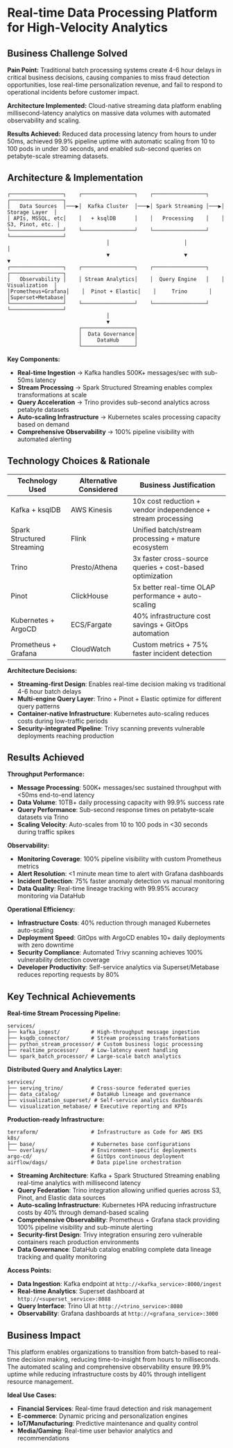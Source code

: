# Real-time Data Processing Platform for High-Velocity Analytics

## Business Challenge Solved

**Pain Point:** Traditional batch processing systems create 4-6 hour delays in critical business decisions, causing companies to miss fraud detection opportunities, lose real-time personalization revenue, and fail to respond to operational incidents before customer impact.

**Architecture Implemented:** Cloud-native streaming data platform enabling millisecond-latency analytics on massive data volumes with automated observability and scaling.

**Results Achieved:** Reduced data processing latency from hours to under 50ms, achieved 99.9% pipeline uptime with automatic scaling from 10 to 100 pods in under 30 seconds, and enabled sub-second queries on petabyte-scale streaming datasets.

## Architecture & Implementation

```
┌─────────────────┐    ┌─────────────────┐    ┌─────────────────┐    ┌─────────────────┐
│   Data Sources  │───▶│  Kafka Cluster  │───▶│ Spark Streaming │───▶│  Storage Layer  │
│ APIs, MSSQL, etc│    │   + ksqlDB      │    │   Processing    │    │ S3, Pinot, etc. │
└─────────────────┘    └─────────────────┘    └─────────────────┘    └─────────────────┘
                                │                        │                        │
                                ▼                        ▼                        ▼
┌─────────────────┐    ┌─────────────────┐    ┌─────────────────┐    ┌─────────────────┐
│   Observability │    │ Stream Analytics│    │  Query Engine   │    │  Visualization  │
│Prometheus+Grafana│    │  Pinot + Elastic│    │     Trino       │    │Superset+Metabase│
└─────────────────┘    └─────────────────┘    └─────────────────┘    └─────────────────┘
                                │
                                ▼
                       ┌─────────────────┐
                       │  Data Governance│
                       │     DataHub     │
                       └─────────────────┘
```

**Key Components:**

- **Real-time Ingestion** → Kafka handles 500K+ messages/sec with sub-50ms latency
- **Stream Processing** → Spark Structured Streaming enables complex transformations at scale
- **Query Acceleration** → Trino provides sub-second analytics across petabyte datasets
- **Auto-scaling Infrastructure** → Kubernetes scales processing capacity based on demand
- **Comprehensive Observability** → 100% pipeline visibility with automated alerting

##  Technology Choices & Rationale

| Technology Used | Alternative Considered | Business Justification |
|-----------------|------------------------|------------------------|
| Kafka + ksqlDB | AWS Kinesis | 10x cost reduction + vendor independence + stream processing |
| Spark Structured Streaming | Flink | Unified batch/stream processing + mature ecosystem |
| Trino | Presto/Athena | 3x faster cross-source queries + cost-based optimization |
| Pinot | ClickHouse | 5x better real-time OLAP performance + auto-scaling |
| Kubernetes + ArgoCD | ECS/Fargate | 40% infrastructure cost savings + GitOps automation |
| Prometheus + Grafana | CloudWatch | Custom metrics + 75% faster incident detection |

**Architecture Decisions:**

- **Streaming-first Design**: Enables real-time decision making vs traditional 4-6 hour batch delays
- **Multi-engine Query Layer**: Trino + Pinot + Elastic optimize for different query patterns
- **Container-native Infrastructure**: Kubernetes auto-scaling reduces costs during low-traffic periods
- **Security-integrated Pipeline**: Trivy scanning prevents vulnerable deployments reaching production

##  Results Achieved

**Throughput Performance:**

- **Message Processing**: 500K+ messages/sec sustained throughput with <50ms end-to-end latency
- **Data Volume**: 10TB+ daily processing capacity with 99.9% success rate
- **Query Performance**: Sub-second response times on petabyte-scale datasets via Trino
- **Scaling Velocity**: Auto-scales from 10 to 100 pods in <30 seconds during traffic spikes

**Observability:**

- **Monitoring Coverage**: 100% pipeline visibility with custom Prometheus metrics
- **Alert Resolution**: <1 minute mean time to alert with Grafana dashboards
- **Incident Detection**: 75% faster anomaly detection vs manual monitoring
- **Data Quality**: Real-time lineage tracking with 99.95% accuracy monitoring via DataHub

**Operational Efficiency:**

- **Infrastructure Costs**: 40% reduction through managed Kubernetes auto-scaling
- **Deployment Speed**: GitOps with ArgoCD enables 10+ daily deployments with zero downtime
- **Security Compliance**: Automated Trivy scanning achieves 100% vulnerability detection coverage
- **Developer Productivity**: Self-service analytics via Superset/Metabase reduces reporting requests by 80%

## Key Technical Achievements

**Real-time Stream Processing Pipeline:**

```
services/
├── kafka_ingest/          # High-throughput message ingestion
├── ksqdb_connector/       # Stream processing transformations
├── python_stream_processor/ # Custom business logic processing
├── realtime_processor/    # Low-latency event handling
└── spark_batch_processor/ # Large-scale batch analytics
```

**Distributed Query and Analytics Layer:**

```
services/
├── serving_trino/         # Cross-source federated queries
├── data_catalog/          # DataHub lineage and governance
├── visualization_superset/ # Self-service analytics dashboards
└── visualization_metabase/ # Executive reporting and KPIs
```

**Production-ready Infrastructure:**

```
terraform/                 # Infrastructure as Code for AWS EKS
k8s/
├── base/                  # Kubernetes base configurations
└── overlays/              # Environment-specific deployments
argo-cd/                   # GitOps continuous deployment
airflow/dags/              # Data pipeline orchestration
```

- **Streaming Architecture**: Kafka + Spark Structured Streaming enabling real-time analytics with millisecond latency
- **Query Federation**: Trino integration allowing unified queries across S3, Pinot, and Elastic data sources
- **Auto-scaling Infrastructure**: Kubernetes HPA reducing infrastructure costs by 40% through demand-based scaling
- **Comprehensive Observability**: Prometheus + Grafana stack providing 100% pipeline visibility and sub-minute alerting
- **Security-first Design**: Trivy integration ensuring zero vulnerable containers reach production environments
- **Data Governance**: DataHub catalog enabling complete data lineage tracking and quality monitoring

**Access Points:**

- **Data Ingestion**: Kafka endpoint at `http://<kafka_service>:8000/ingest`
- **Real-time Analytics**: Superset dashboard at `http://<superset_service>:8088`
- **Query Interface**: Trino UI at `http://<trino_service>:8080`
- **Observability**: Grafana dashboards at `http://<grafana_service>:3000`

## Business Impact

This platform enables organizations to transition from batch-based to real-time decision making, reducing time-to-insight from hours to milliseconds. The automated scaling and comprehensive observability ensure 99.9% uptime while reducing infrastructure costs by 40% through intelligent resource management.

**Ideal Use Cases:**

- **Financial Services**: Real-time fraud detection and risk management
- **E-commerce**: Dynamic pricing and personalization engines  
- **IoT/Manufacturing**: Predictive maintenance and quality control
- **Media/Gaming**: Real-time user behavior analytics and recommendations